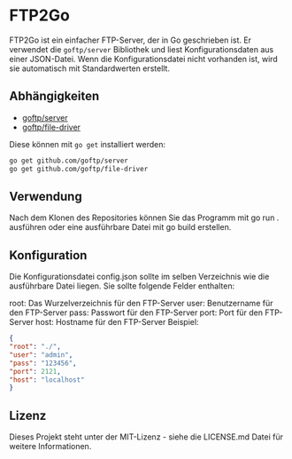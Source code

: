 # FTP2Go

FTP2Go ist ein einfacher FTP-Server, der in Go geschrieben ist. Er verwendet die `goftp/server` Bibliothek und liest Konfigurationsdaten aus einer JSON-Datei. Wenn die Konfigurationsdatei nicht vorhanden ist, wird sie automatisch mit Standardwerten erstellt.

## Abhängigkeiten

- [goftp/server](https://github.com/goftp/server)
- [goftp/file-driver](https://github.com/goftp/file-driver)

Diese können mit `go get` installiert werden:

```bash
go get github.com/goftp/server
go get github.com/goftp/file-driver
```

## Verwendung
Nach dem Klonen des Repositories können Sie das Programm mit go run . ausführen oder eine ausführbare Datei mit go build erstellen.

## Konfiguration
Die Konfigurationsdatei config.json sollte im selben Verzeichnis wie die ausführbare Datei liegen. Sie sollte folgende Felder enthalten:

root: Das Wurzelverzeichnis für den FTP-Server
user: Benutzername für den FTP-Server
pass: Passwort für den FTP-Server
port: Port für den FTP-Server
host: Hostname für den FTP-Server
Beispiel:

```json
{
"root": "./",
"user": "admin",
"pass": "123456",
"port": 2121,
"host": "localhost"
}
```

## Lizenz
Dieses Projekt steht unter der MIT-Lizenz - siehe die LICENSE.md Datei für weitere Informationen.

